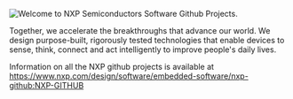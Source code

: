 ![Welcome to NXP Semiconductors Software Github Projects.](https://github.com/nxp-archive/.github/blob/master/images/nxp-github-banner.jpg)

Together, we accelerate the breakthroughs that advance our world.  We design purpose-built, rigorously tested technologies that enable devices to sense, think, connect and act intelligently to improve people's daily lives.

Information on all the NXP github projects is available at https://www.nxp.com/design/software/embedded-software/nxp-github:NXP-GITHUB
